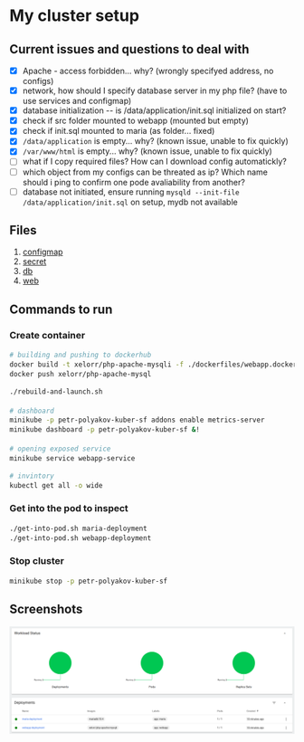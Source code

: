 # My cluster setup

## Current issues and questions to deal with

- [x] Apache - access forbidden... why? (wrongly specifyed address, no configs)
- [x] network, how should I specify database server in my php file? (have to use services and configmap)
- [x] database initialization -- is /data/application/init.sql initialized on start?
- [x] check if src folder mounted to webapp (mounted but empty)
- [x] check if init.sql mounted to maria (as folder... fixed)
- [x] `/data/application` is empty... why? (known issue, unable to fix quickly)
- [x] `/var/www/html` is empty... why? (known issue, unable to fix quickly)
- [ ] what if I copy required files? How can I download config automatickly?
- [ ] which object from my configs can be threated as ip? Which name should i ping to confirm one pode avaliability from another?
- [ ] database not initiated, ensure running `mysqld --init-file /data/application/init.sql` on setup, mydb not available

## Files

1. [configmap](./configmap.yaml)
2. [secret](./secret.yaml)
3. [db](./db.yaml)
4. [web](./web.yaml)

## Commands to run

### Create container

```bash
# building and pushing to dockerhub
docker build -t xelorr/php-apache-mysqli -f ./dockerfiles/webapp.docker .
docker push xelorr/php-apache-mysql
```

```bash
./rebuild-and-launch.sh

# dashboard
minikube -p petr-polyakov-kuber-sf addons enable metrics-server
minikube dashboard -p petr-polyakov-kuber-sf &!

# opening exposed service
minikube service webapp-service
```

```bash
# invintory
kubectl get all -o wide
```

### Get into the pod to inspect

```bash
./get-into-pod.sh maria-deployment
./get-into-pod.sh webapp-deployment
```

### Stop cluster

```bash
minikube stop -p petr-polyakov-kuber-sf
```

## Screenshots

![](./dashboard.png)
